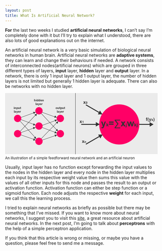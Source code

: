```yaml
---
layout: post
title: What Is Artificial Neural Network?
---
```

**For** the last two weeks I studied **artificial neural networks**, I can’t say I’m completely done with it but I’ll try to explain what I understood, there are also lots of good explanations out on the internet.

An artificial neural network is a very basic simulation of biological neural networks in human brain. Artificial neural networks are **adaptive systems**, they can learn and change their behaviours if needed. A network consists of interconnected nodes(artificial neurons) which are grouped in three different types of layers, **input** layer, **hidden** layer and **output** layer. In a network, there is only 1 input layer and 1 output layer, the number of hidden layers is not limited but generally 1 hidden layer is adequate. There can also be networks with no hidden layer.

![Alt text](/assets/neural_network_neuron.jpg)  
<small>An illustration of a simple feedforward neural network and an artificial neuron</small>

Usually, input layer has no function except forwarding the input values to the nodes in the hidden layer and every node in the hidden layer multiplies each input by its respective weight value then sums this value with the values of all other inputs for this node and passes the result to an output or activation function. Activation function can either be step function or a sigmoid function. Each node adjusts the respective **weight** for each input, we call this the learning process.

I tried to explain neural networks as briefly as possible but there may be something that I’ve missed. If you want to know more about neural networks, I suggest you to visit this [site](http://www.willamette.edu/~gorr/classes/cs449/intro.html), a great resource about artificial neural networks. In the next post, I’m going to talk about **perceptrons** with the help of a simple perceptron application.

If you think that this article is wrong or missing, or maybe you have a question, please feel free to send me a message.